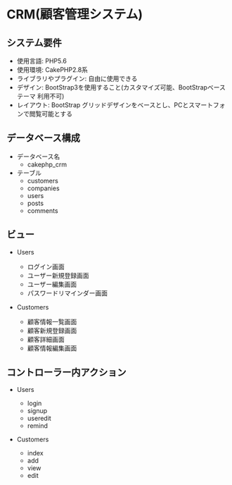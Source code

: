 # CRM(顧客管理システム)

## システム要件
* 使用言語: PHP5.6
* 使用環境: CakePHP2.8系
* ライブラリやプラグイン: 自由に使用できる 
* デザイン: BootStrap3を使用すること(カスタマイズ可能、BootStrapベース テーマ 利用不可) 
* レイアウト: BootStrap グリッドデザインをベースとし、PCとスマートフォンで閲覧可能とする

## データベース構成
* データベース名
	* cakephp_crm
* テーブル
	* customers
	* companies
	* users
	* posts
	* comments

## ビュー
* Users
	* ログイン画面</dd>
	* ユーザー新規登録画面
	* ユーザー編集画面
	* パスワードリマインダー画面  </dd>
  
* Customers
	* 顧客情報一覧画面
	* 顧客新規登録画面
	* 顧客詳細画面
	* 顧客情報編集画面

## コントローラー内アクション
* Users
	* login
	* signup
	* useredit
	* remind

*	Customers
	* index
	* add
	* view
	* edit

